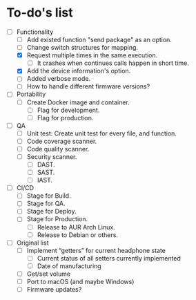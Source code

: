# To-do's list

- [ ] Functionality
    - [ ] Add existed function "send package" as an option.
    - [ ] Change switch structures for mapping.
    - [x] Request multiple times in the same execution.
        - [ ] It crashes when continues calls happen in short time.
    - [x] Add the device information's option.
    - [ ] Added verbose mode.
    - [ ] How to handle different firmware versions?

- [ ] Portability
    - [ ] Create Docker image and container.
        - [ ] Flag for development.
        - [ ] Flag for production.

- [ ] QA
    - [ ] Unit test: Create unit test for every file, and function.
    - [ ] Code coverage scanner.
    - [ ] Code quality scanner.
    - [ ] Security scanner.
        - [ ] DAST.
        - [ ] SAST.
        - [ ] IAST.

- [ ] CI/CD
    - [ ] Stage for Build.
    - [ ] Stage for QA.
    - [ ] Stage for Deploy.
    - [ ] Stage for Production.
        - [ ] Release to AUR Arch Linux.
        - [ ] Release to Debian or others.

- [ ] Original list
    - [ ] Implement “getters” for current headphone state
        - [ ] Current status of all setters currently implemented
        - [ ] Date of manufacturing
    - [ ] Get/set volume
    - [ ] Port to macOS (and maybe Windows)
    - [ ] Firmware updates?
